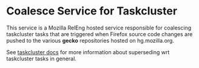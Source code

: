 # Coalesce Service for Taskcluster

This service is a Mozilla RelEng hosted service responsible for coalescing taskcluster tasks that are triggered when Firefox source code changes are pushed to the various __gecko__ repositories hosted on hg.mozilla.org.

See [taskcluster docs](https://docs.taskcluster.net/reference/workers/docker-worker/superseding) for more information about superseding wrt taskcluster tasks in general.
